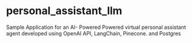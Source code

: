 # personal_assistant_llm
Sample Application for an AI- Powered Powered virtual personal assistant agent developed using OpenAI API, LangChain, Pinecone. and Postgres
